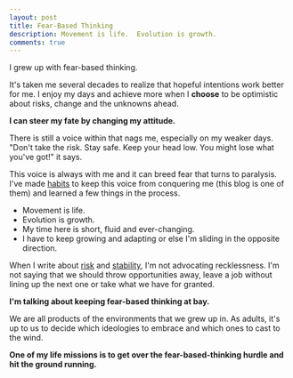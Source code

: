 ```yaml
---
layout: post
title: Fear-Based Thinking
description: Movement is life.  Evolution is growth.
comments: true
---
```

I grew up with fear-based thinking.

It's taken me several decades to realize that hopeful intentions work better for me.  I enjoy my days and achieve more when I **choose** to be optimistic about risks, change and the unknowns ahead.

**I can steer my fate by changing my attitude.**

There is still a voice within that nags me, especially on my weaker days.  "Don't take the risk.  Stay safe.  Keep your head low.  You might lose what you've got!" it says.

This voice is always with me and it can breed fear that turns to paralysis.  I've made [habits](/tracking-good-habits) to keep this voice from conquering me (this blog is one of them) and learned a few things in the process.

  - Movement is life.
  - Evolution is growth.
  - My time here is short, fluid and ever-changing.
  - I have to keep growing and adapting or else I'm sliding in the opposite direction.

When I write about [risk](/risking-embarrassment) and [stability](/stability), I'm not advocating recklessness.  I'm not saying that we should throw opportunities away, leave a job without lining up the next one or take what we have for granted.

**I'm talking about keeping fear-based thinking at bay.**

We are all products of the environments that we grew up in.  As adults, it's up to us to decide which ideologies to embrace and which ones to cast to the wind.

**One of my life missions is to get over the fear-based-thinking hurdle and hit the ground running.**
